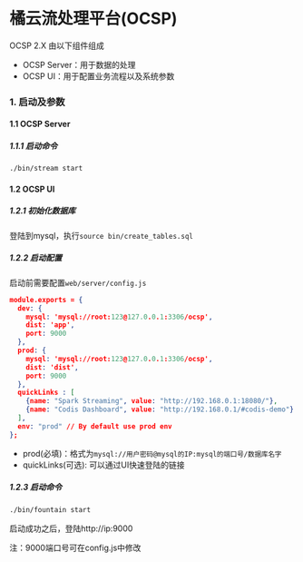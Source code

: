 # 橘云流处理平台(OCSP)OCSP 2.X 由以下组件组成* OCSP Server：用于数据的处理* OCSP UI：用于配置业务流程以及系统参数### 1. 启动及参数#### 1.1 OCSP Server##### 1.1.1 启动命令```bash./bin/stream start```#### 1.2 OCSP UI##### 1.2.1 初始化数据库登陆到mysql，执行`source bin/create_tables.sql`##### 1.2.2 启动配置启动前需要配置`web/server/config.js````jsonmodule.exports = {  dev: {    mysql: 'mysql://root:123@127.0.0.1:3306/ocsp',    dist: 'app',    port: 9000  },  prod: {    mysql: 'mysql://root:123@127.0.0.1:3306/ocsp',    dist: 'dist',    port: 9000  },  quickLinks : [    {name: "Spark Streaming", value: "http://192.168.0.1:18080/"},    {name: "Codis Dashboard", value: "http://192.168.0.1/#codis-demo"}  ],  env: "prod" // By default use prod env};```* prod(必填)：格式为`mysql://用户密码@mysql的IP:mysql的端口号/数据库名字`* quickLinks(可选): 可以通过UI快速登陆的链接##### 1.2.3 启动命令```bash./bin/fountain start```启动成功之后，登陆http://ip:9000注：9000端口号可在config.js中修改    